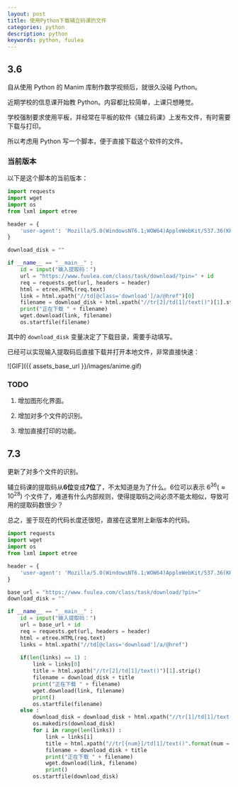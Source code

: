 ```yaml
---
layout: post
title: 使用Python下载辅立码课的文件
categories: python
description: python
keywords: python, fuulea
---
```


## 3.6

自从使用 Python 的 Manim 库制作数学视频后，就很久没碰 Python。

近期学校的信息课开始教 Python。内容都比较简单，上课只想睡觉。

学校强制要求使用平板，并经常在平板的软件《辅立码课》上发布文件，有时需要下载与打印。

所以考虑用 Python 写一个脚本，便于直接下载这个软件的文件。

### 当前版本

以下是这个脚本的当前版本：

```python
import requests
import wget
import os
from lxml import etree

header = {
    'user-agent': 'Mozilla/5.0(WindowsNT6.1;WOW64)AppleWebKit/537.36(KHTML,likeGecko)Chrome/80.0.3987.163Safari/537.36'
}

download_disk = ""

if __name__ == "__main__" :
    id = input("输入提取码：")
    url = "https://www.fuulea.com/class/task/download/?pin=" + id
    req = requests.get(url, headers = header)
    html = etree.HTML(req.text)
    link = html.xpath("//td[@class='download']/a/@href")[0]
    filename = download_disk + html.xpath("//tr[2]/td[1]/text()")[1].strip()
    print("正在下载 " + filename)
    wget.download(link, filename)
    os.startfile(filename)
```

其中的 `download_disk` 变量决定了下载目录，需要手动填写。

已经可以实现输入提取码后直接下载并打开本地文件，非常直接快速：

![GIF]({{ assets_base_url }}/images/anime.gif)

### TODO

1. 增加图形化界面。

2. 增加对多个文件的识别。

3. 增加直接打印的功能。

## 7.3

更新了对多个文件的识别。

辅立码课的提取码从**6位**变成**7位**了，不太知道是为了什么。6位可以表示 $6^{36}(\approx 10^{28})$ 个文件了，难道有什么内部规则，使得提取码之间必须不能太相似，导致可用的提取码数很少？

总之，鉴于现在的代码长度还很短，直接在这里附上新版本的代码。

```python
import requests
import wget
import os
from lxml import etree

header = {
    'user-agent': 'Mozilla/5.0(WindowsNT6.1;WOW64)AppleWebKit/537.36(KHTML,likeGecko)Chrome/80.0.3987.163Safari/537.36'
}

base_url = "https://www.fuulea.com/class/task/download/?pin="
download_disk = ""

if __name__ == "__main__" :
    id = input("输入提取码：")
    url = base_url + id
    req = requests.get(url, headers = header)
    html = etree.HTML(req.text)
    links = html.xpath("//td[@class='download']/a/@href")
    
    if(len(links) == 1) :
        link = links[0]
        title = html.xpath("//tr[2]/td[1]/text()")[1].strip()
        filename = download_disk + title
        print("正在下载 " + filename)
        wget.download(link, filename)
        print()
        os.startfile(filename)
    else :
        download_disk = download_disk + html.xpath("//tr[1]/td[1]/text()")[0].strip() + "\\"
        os.makedirs(download_disk)
        for i in range(len(links)) :
            link = links[i]
            title = html.xpath("//tr[{num}]/td[1]/text()".format(num = i + 2))[1].strip()
            filename = download_disk + title
            print("正在下载 " + filename)
            wget.download(link, filename)
            print()
        os.startfile(download_disk)
```
